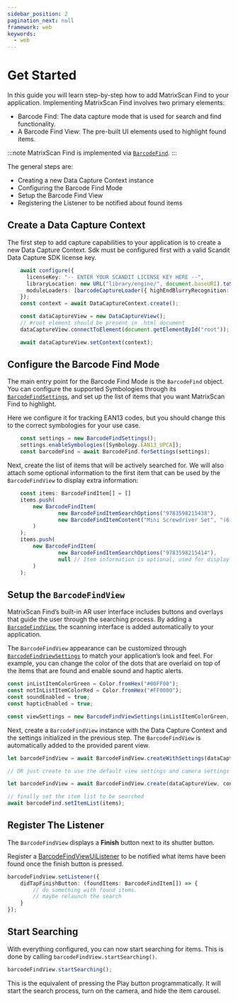 ```yaml
---
sidebar_position: 2
pagination_next: null
framework: web
keywords:
  - web
---
```


# Get Started

In this guide you will learn step-by-step how to add MatrixScan Find to your application. Implementing MatrixScan Find involves two primary elements:

- Barcode Find: The data capture mode that is used for search and find functionality.
- A Barcode Find View: The pre-built UI elements used to highlight found items.

:::note
MatrixScan Find is implemented via [`BarcodeFind`](https://docs.scandit.com/data-capture-sdk/web/barcode-capture/api/barcode-find.html#class-scandit.datacapture.barcode.find.BarcodeFind).
:::

The general steps are:

- Creating a new Data Capture Context instance
- Configuring the Barcode Find Mode
- Setup the Barcode Find View
- Registering the Listener to be notified about found items

## Create a Data Capture Context

The first step to add capture capabilities to your application is to create a new Data Capture Context. Sdk must be configured first with a valid Scandit Data Capture SDK license key.

```typescript
    await configure({
      licenseKey: "-- ENTER YOUR SCANDIT LICENSE KEY HERE --",
      libraryLocation: new URL("library/engine/", document.baseURI).toString(),
      moduleLoaders: [barcodeCaptureLoader({ highEndBlurryRecognition: false })],
    });
    const context = await DataCaptureContext.create();

    const dataCaptureView = new DataCaptureView();
    // #root element should be present in .html document
    dataCaptureView.connectToElement(document.getElementById("root"));

    await dataCaptureView.setContext(context);
```

## Configure the Barcode Find Mode

The main entry point for the Barcode Find Mode is the `BarcodeFind` object. You can configure the supported Symbologies through its [`BarcodeFindSettings`](https://docs.scandit.com/data-capture-sdk/web/barcode-capture/api/barcode-find-settings.html#class-scandit.datacapture.barcode.find.BarcodeFindSettings), and set up the list of items that you want MatrixScan Find to highlight.

Here we configure it for tracking EAN13 codes, but you should change this to the correct symbologies for your use case.

```typescript
    const settings = new BarcodeFindSettings();
    settings.enableSymbologies([Symbology.EAN13_UPCA]);
    const barcodeFind = await BarcodeFind.forSettings(settings);
```

Next, create the list of items that will be actively searched for. We will also attach some optional information to the first item that can be used by the `BarcodeFindView` to display extra information:

```typescript
    const items: BarcodeFindItem[] = []
    items.push(
        new BarcodeFindItem(
                new BarcodeFindItemSearchOptions("9783598215438"),
                new BarcodeFindItemContent("Mini Screwdriver Set", "(6-Piece)", null)
        )
    );
    items.push(
        new BarcodeFindItem(
                new BarcodeFindItemSearchOptions("9783598215414"),
                null // Item information is optional, used for display only
        )
    );
```

## Setup the `BarcodeFindView`

MatrixScan Find’s built-in AR user interface includes buttons and overlays that guide the user through the searching process. By adding a [`BarcodeFindView`](https://docs.scandit.com/data-capture-sdk/web/barcode-capture/api/ui/barcode-find-view.html#class-scandit.datacapture.barcode.find.ui.BarcodeFindView), the scanning interface is added automatically to your application.

The `BarcodeFindView` appearance can be customized through [`BarcodeFindViewSettings`](https://docs.scandit.com/data-capture-sdk/web/barcode-capture/api/ui/barcode-find-view-settings.html#class-scandit.datacapture.barcode.find.ui.BarcodeFindViewSettings) to match your application’s look and feel. For example, you can change the color of the dots that are overlaid on top of the items that are found and enable sound and haptic alerts.

```typescript
const inListItemColorGreen = Color.fromHex("#00FF00");
const notInListItemColorRed = Color.fromHex("#FF0000");
const soundEnabled = true;
const hapticEnabled = true;

const viewSettings = new BarcodeFindViewSettings(inListItemColorGreen, notInListItemColorRed, soundEnabled, hapticEnabled);
```

Next, create a `BarcodeFindView` instance with the Data Capture Context and the settings initialized in the previous step. The `BarcodeFindView` is automatically added to the provided parent view.

```typescript
let barcodeFindView = await BarcodeFindView.createWithSettings(dataCaptureView, context, barcodeFind, viewSettings);

// OR just create to use the default view settings and camera settings

let barcodeFindView = await BarcodeFindView.create(dataCaptureView, context, barcodeFind);

// finally set the item list to be searched
await barcodeFind.setItemList(items);
```

## Register The Listener

The `BarcodeFindView` displays a **Finish** button next to its shutter button. 

Register a [BarcodeFindViewUiListener](https://docs.scandit.com/data-capture-sdk/web/barcode-capture/api/ui/barcode-find-view.html#interface-scandit.datacapture.barcode.find.ui.IBarcodeFindViewUiListener) to be notified what items have been found once the finish button is pressed.

```typescript
barcodeFindView.setListener({
    didTapFinishButton: (foundItems: BarcodeFindItem[]) => {
        // do something with found items.
        // maybe relaunch the search
    }
});
```

## Start Searching

With everything configured, you can now start searching for items. This is done by calling `barcodeFindView.startSearching()`.

```typescript
barcodeFindView.startSearching();
```

This is the equivalent of pressing the Play button programmatically. It will start the search process, turn on the camera, and hide the item carousel.
